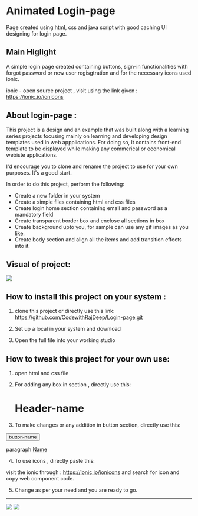 # Animated Login-page
 Page created using html, css and java script with good caching UI designing for login page.

## Main Higlight  
A simple  login page  created containing buttons, sign-in functionalities with forgot password or new user regisgtration and for 
 the necessary icons used ionic. 
 
  ionic - open source project , visit using the link given : 
https://ionic.io/ionicons 

## About login-page : 

This project is  a design and an example that was built along with a learning series  projects focusing mainly on learning and developing design templates used in web appplications. For doing so, It contains front-end template to be displayed while making any commerical or economical webiste applications.

I'd encourage you to clone and rename the project to use for your own purposes. It's a good start.

In order to do this project, perform the following: 

* Create a new folder in your system 
* Create a simple files containing html and css files
* Create login home section containing email and password as a mandatory field
* Create transparent border box and enclose all sections in box 
* Create background upto you, for sample can use any gif images as you like. 
* Create body section and align all the items and add transition effects into it.

## Visual of project: 

<img src="![image](https://github.com/CodewithRajDeep/Login-page/assets/121842502/d98cd3e6-19bc-410e-b406-5a1bbc5cc8de)"/>

## How to install this project on your system : 

1. clone this project or directly use this link: https://github.com/CodewithRajDeep/Login-page.git

2. Set up a local in your system and download 

3. Open the full file into your working studio 

## How to tweak this project for your own use:

1. open html and css file

2. For adding any box in section , directly use this: 
    <div class="class-name">
    <div class="form-value">
     <form action="">
     <h1>Header-name</h1>

3. To make changes or any addition in button section, directly use this: 

<button>button-name</button>
<div class="class-name">
<p>paragraph <a href="#">Name</a></p>
 </div> 

4. To use icons , directly paste this: 
<script type="module" src="https://unpkg.com/ionicons@7.1.0/dist/ionicons/ionicons.esm.js"></script>

<script nomodule src="https://unpkg.com/ionicons@7.1.0/dist/ionicons/ionicons.js"></script> 

visit the ionic through : 
https://ionic.io/ionicons and search for icon and copy web component code. 

5. Change as per your need and you are ready to go.
-------------------------------------------------

<img src="![image](https://github.com/CodewithRajDeep/Login-page/assets/121842502/6a05de36-a9a8-4748-985a-5387d2f50082)"/> 

<img src="![image](https://github.com/CodewithRajDeep/Login-page/assets/121842502/38693695-5d4e-4cca-9f4d-35aa1626d512)"/> 





